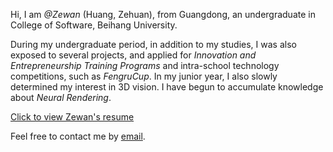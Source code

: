 Hi, I am _@Zewan_ (Huang, Zehuan), from Guangdong, an undergraduate in College of Software, Beihang University. 

During my undergraduate period, in addition to my studies, I was also exposed to several projects, and applied for _Innovation and Entrepreneurship Training Programs_ and intra-school technology competitions, such as _FengruCup_. In my junior year, I also slowly determined my interest in 3D vision. I have begun to accumulate knowledge about _Neural Rendering_.

<a href="/file/Resume.pdf" target="_blank">Click to view Zewan's resume</a>

Feel free to contact me by [email](mailto:zewanhuang@126.com).